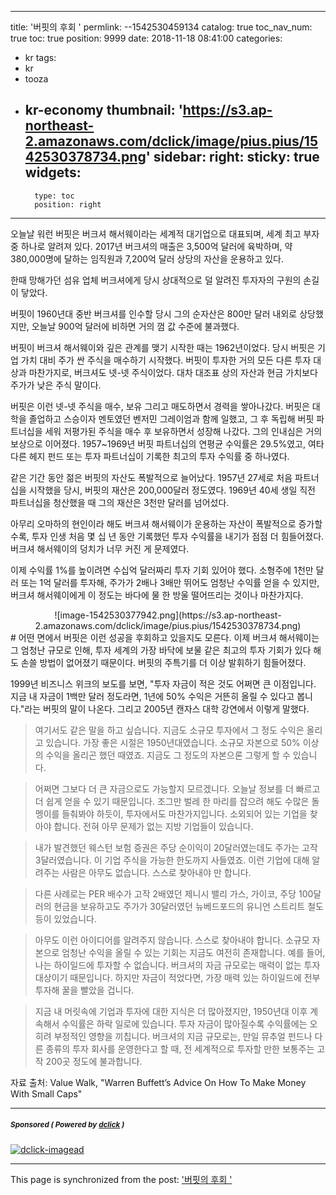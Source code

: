 
---
title: '버핏의 후회 '
permlink: --1542530459134
catalog: true
toc_nav_num: true
toc: true
position: 9999
date: 2018-11-18 08:41:00
categories:
- kr
tags:
- kr
- tooza
- kr-economy
thumbnail: 'https://s3.ap-northeast-2.amazonaws.com/dclick/image/pius.pius/1542530378734.png'
sidebar:
    right:
        sticky: true
widgets:
    -
        type: toc
        position: right
---


오늘날 워런 버핏은 버크셔 해서웨이라는 세계적 대기업으로 대표되며, 세계 최고 부자 중 하나로 알려져 있다. 2017년 버크셔의 매출은 3,500억 달러에 육박하며, 약 380,000명에 달하는 임직원과 7,200억 달러 상당의 자산을 운용하고 있다. 

한때 망해가던 섬유 업체 버크셔에게 당시 상대적으로 덜 알려진 투자자의 구원의 손길이 닿았다.  

버핏이 1960년대 중반 버크셔를 인수할 당시 그의 순자산은 800만 달러 내외로 상당했지만, 오늘날 900억 달러에 비하면 거의 껌 값 수준에 불과했다. 

버핏이 버크셔 해서웨이와 깊은 관계를 맺기 시작한 때는 1962년이었다. 당시 버핏은 기업 가치 대비 주가 싼 주식을 매수하기 시작했다. 버핏이 투자한 거의 모든 다른 투자 대상과 마찬가지로, 버크셔도 넷-넷 주식이었다. 대차 대조표 상의 자산과 현금 가치보다 주가가 낮은 주식 말이다. 

버핏은 이런 넷-넷 주식을 매수, 보유 그리고 매도하면서 경력을 쌓아나갔다. 버핏은 대학을 졸업하고 스승이자 멘토였던 벤저민 그레이엄과 함께 일했고, 그 후 독립해 버핏 파트너십을 세워 저평가된 주식을 매수 후 보유하면서 성장해 나갔다. 그의 인내심은 거의 보상으로 이어졌다. 1957~1969년 버핏 파트너십의 연평균 수익률은 29.5%였고,  여타 다른 헤지 펀드 또는 투자 파트너십이 기록한 최고의 투자 수익률 중 하나였다.  

같은 기간 동안 젊은 버핏의 자산도 폭발적으로 늘어났다. 1957년 27세로 처음 파트너십을 시작했을 당시, 버핏의 재산은 200,000달러 정도였다. 1969년 40세 생일 직전 파트너십을 청산했을 때 그의 재산은 3천만 달러를 넘어섰다. 

아무리 오마하의 현인이라 해도 버크셔 해서웨이가 운용하는 자산이 폭발적으로 증가할수록, 투자 인생 처음 몇 십 년 동안 기록했던 투자 수익률을 내기가 점점 더 힘들어졌다. 버크셔 해서웨이의 덩치가 너무 커진 게 문제였다. 
  
이제 수익률 1%를 높이려면 수십억 달러짜리 투자 기회 있어야 했다. 소형주에 1천만 달러 또는 1억 달러를 투자해, 주가가 2배나 3배만 뛰어도 엄청난 수익률 얻을 수 있지만, 버크셔 해서웨이에게 이 정도는 바다에 물 한 방울 떨어뜨리는 것이나 마찬가지다. 

<center>
![image-1542530377942.png](https://s3.ap-northeast-2.amazonaws.com/dclick/image/pius.pius/1542530378734.png)
</center>
#
어떤 면에서 버핏은 이런 성공을 후회하고 있을지도 모른다. 이제 버크셔 해서웨이는 그 엄청난 규모로 인해, 투자 세계의 가장 바닥에 보물 같은 최고의 투자 기회가 있다 해도 손쓸 방법이 없어졌기 때문이다. 버핏의 주특기를 더 이상 발휘하기 힘들어졌다. 

1999년 비즈니스 위크의 보도를 보면, "투자 자금이 적은 것도 어쩌면 큰 이점입니다. 지금 내 자금이 1백만 달러 정도라면, 1년에 50% 수익은 거뜬히 올릴 수 있다고 봅니다."라는 버핏의 말이 나온다. 그리고 2005년 캔자스 대학 강연에서 이렇게 말했다. 

>여기서도 같은 말을 하고 싶습니다. 지금도 소규모 투자에서 그 정도 수익은 올리고 있습니다. 가장 좋은 시절은 1950년대였습니다. 소규모 자본으로 50% 이상의 수익을 올리곤 했던 때였죠.  지금도 그 정도의 자본으론 그렇게 할 수 있습니다. 

>어쩌면 그보다 더 큰 자금으로도 가능할지 모르겠니다. 오늘날 정보를 더 빠르고 더 쉽게 얻을 수 있기 때문입니다. 조그만 벌레 한 마리를 잡으려 해도 수많은 돌멩이를 들춰봐야 하듯이, 투자에서도 마찬가지입니다. 소외되어 있는 기업을 찾아야 합니다.  전혀 아무 문제가 없는 지방 기업들이 있습니다. 

>내가 발견했던 웨스턴 보험 증권은 주당 순이익이 20달러였는데도 주가는 고작 3달러였습니다. 이 기업 주식을 가능한 한도까지 사들였죠. 이런 기업에 대해 알려주는 사람은 아무도 없습니다. 스스로 찾아내야 만 합니다.  

>다른 사례로는 PER 배수가 고작 2배였던  제니시 밸리 가스, 가이코, 주당 100달러의 현금을 보유하고도 주가가 30달러였던 뉴베드포드의 유니언 스트리트 철도 등이 있었습니다. 

>아무도 이런 아이디어를 알려주지 않습니다. 스스로 찾아내야 합니다. 소규모 자본으로 엄청난 수익을 올릴 수 있는 기회는 지금도 여전히 존재합니다. 예를 들어, 나는 하이일드에 투자할 수 없습니다. 버크셔의 자금 규모로는 매력이 없는 투자 대상이기 때문입니다. 하지만 자금이 적었다면, 가장 매력 있는 하이일드에 전부 투자해 꿀을 빨았을 겁니다. 

>지금 내 머릿속에 기업과 투자에 대한 지식은 더 많아졌지만, 1950년대 이후 계속해서 수익률은 하락 일로에 있습니다. 투자 자금이 많아질수록 수익률에는 오히려 부정적인 영향을 끼칩니다. 버크셔의 지금 규모로는, 만일 뮤추얼 펀드나 다른 종류의 투자 회사를 운영한다고 할 때, 전 세계적으로 투자할 만한 보통주는 고작 200곳 정도에 불과합니다.

자료 출처: Value Walk, "Warren Buffett’s Advice On How To Make Money With Small Caps"


---

#####  <sub> **Sponsored ( Powered by [dclick](https://www.dclick.io) )** </sub>
[![dclick-imagead](https://s3.ap-northeast-2.amazonaws.com/dclick/image/dclick/1540980285836.jpg)](https://api.dclick.io/v1/c?x=eyJhbGciOiJIUzI1NiIsInR5cCI6IkpXVCJ9.eyJjIjoicGl1cy5waXVzIiwicyI6Ii0tMTU0MjUzMDQ1OTEzNCIsImEiOlsiaS0xMCJdLCJ1cmwiOiJodHRwczovL2tyLXVzZWQuZ2l0aHViLmlvLyIsImlhdCI6MTU0MjUzMDQ1OSwiZXhwIjoxODU3ODkwNDU5fQ.Hgi2ntcFSPwZcR5Lgk7z7BspkzExE-5fvm_4SLFB9kc)

- - -

This page is synchronized from the post: ['버핏의 후회 '](https://steemit.com/@pius.pius/--1542530459134)
